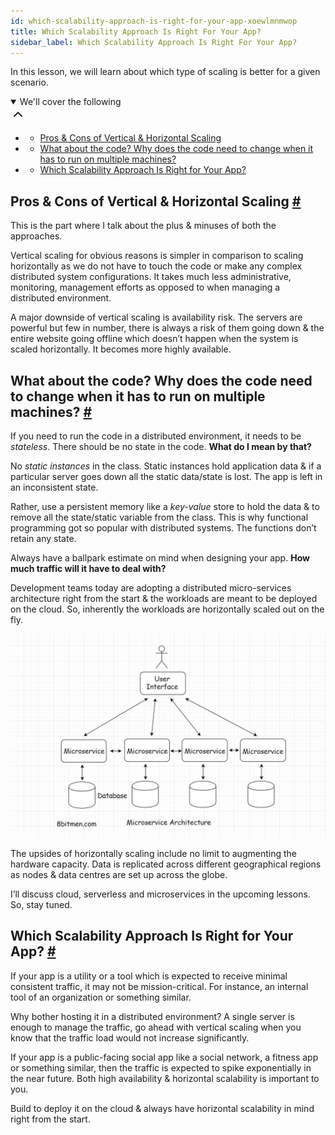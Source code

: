 ```yaml
---
id: which-scalability-approach-is-right-for-your-app-xoewlmnmwop
title: Which Scalability Approach Is Right For Your App?
sidebar_label: Which Scalability Approach Is Right For Your App?
---
```


<div class="PageSummary__TopLeft-sc-19qsvz4-36 fwauBw"><p class="PageSummary__Description-sc-19qsvz4-13 cPWwbw">In this lesson, we will learn about which type of scaling is better for a given scenario.</p><div class="PageSummary__Toc-sc-19qsvz4-39 gUDsJM"><details open="" class="styles__PageTOCStyled-rf9d2l-0 jgnDfg"><summary role="button" tabindex="0" class="styles__HeadingWrap-rf9d2l-1 jpKLlP">We'll cover the following<div rotate="0" color="black" size="24" display="inline-flex" name="icon-button" class="styles__IconButton-sc-12pjl04-0 bLjBRS"><svg xmlns="http://www.w3.org/2000/svg" width="24" height="24" viewBox="0 0 24 24" fill="none" stroke="currentColor" stroke-width="2" stroke-linecap="round" stroke-linejoin="round"><polyline points="18 15 12 9 6 15"></polyline></svg></div></summary><div class="markdown-container-div"><div class="markdownViewer Markdown__Viewer-sc-7qtuee-1 dZltoR" role="none"><ul>
<li>
<ul>
<li><a href="#pros-cons-of-vertical-horizontal-scaling">Pros &amp; Cons of Vertical &amp; Horizontal Scaling</a></li>
</ul>
</li>
<li>
<ul>
<li><a href="#what-about-the-code-why-does-the-code-need-to-change-when-it-has-to-run-on-multiple-machines">What about the code? Why does the code need to change when it has to run on multiple machines?</a></li>
</ul>
</li>
<li>
<ul>
<li><a href="#which-scalability-approach-is-right-for-your-app">Which Scalability Approach Is Right for Your App?</a></li>
</ul>
</li>
</ul>
</div></div></details></div></div><div class="styles__ViewerComponentViewStyled-sc-1xosrua-0 cvzEyH"><div><div><div><div><div class=""><div class=""><div class="markdown-container-div"><div class="markdownViewer Markdown__Viewer-sc-7qtuee-1 zJKNA" role="none"><h2 id="pros-cons-of-vertical-horizontal-scaling" data-id="8f7d00bb20abbb38334423dacdc57de1">Pros &amp; Cons of Vertical &amp; Horizontal Scaling <a class="markdownIt-Anchor" href="#pros-cons-of-vertical-horizontal-scaling"><span class="anchor-link">#</span></a></h2>
<p data-id="525350b93f80581e6dc24c8741e28487">This is the part where I talk about the plus &amp; minuses of both the approaches.</p>
<p data-id="d3094482dacdb5ebde04c329baf49a31">Vertical scaling for obvious reasons is simpler in comparison to scaling horizontally as we do not have to touch the code or make any complex distributed system configurations. It takes much less administrative, monitoring, management efforts as opposed to when managing a distributed environment.</p>
<p data-id="dd9b347f57b5fa9d593c87f3a08751f9">A major downside of vertical scaling is availability risk. The servers are powerful but few in number, there is always a risk of them going down &amp; the entire website going offline which doesn’t happen when the system is scaled horizontally. It becomes more highly available.</p>
</div></div></div></div></div></div></div></div></div><div class="styles__ViewerComponentViewStyled-sc-1xosrua-0 cvzEyH"><div><div><div><div><div class=""><div class=""><div class="markdown-container-div"><div class="markdownViewer Markdown__Viewer-sc-7qtuee-1 zJKNA" role="none"><h2 id="what-about-the-code-why-does-the-code-need-to-change-when-it-has-to-run-on-multiple-machines" data-id="eb895a4fa811d22eb40f70e68395ba4a">What about the code? Why does the code need to change when it has to run on multiple machines? <a class="markdownIt-Anchor" href="#what-about-the-code-why-does-the-code-need-to-change-when-it-has-to-run-on-multiple-machines"><span class="anchor-link">#</span></a></h2>
<p data-id="334ddcf8ae231bab007e9e8ba88a7e5f">If you need to run the code in a distributed environment, it needs to be <em>stateless</em>. There should be no state in the code. <strong>What do I mean by that?</strong></p>
<p data-id="37058960ce79eb0223c8bf36a4401f3d">No <em>static instances</em> in the class. Static instances hold application data &amp; if a particular server goes down all the static data/state is lost. The app is left in an inconsistent state.</p>
<p data-id="0fac4d8a6c37da0c56b3037b288e7150">Rather, use a persistent memory like a <em>key-value</em> store to hold the data &amp; to remove all the state/static variable from the class. This is why functional programming got so popular with distributed systems. The functions don’t retain any state.</p>
<p data-id="d400915ee3df69ec21c2cd28d271aa7d">Always have a ballpark estimate on mind when designing your app. <strong>How much traffic will it have to deal with?</strong></p>
<p data-id="1e6b538c22260003b9edd0e699ec819e">Development teams today are adopting a distributed micro-services architecture right from the start &amp; the workloads are meant to be deployed on the cloud. So, inherently the workloads are horizontally scaled out on the fly.</p>
<p data-id="d41d8cd98f00b204e9800998ecf8427e"><img src="assets/api_collection_6064040858091520_6411938009448448_page_6582657154547712_image_6728318856462336.jpeg" alt=""></p>
<p data-id="fc110dc036622f395e003bd128986668">The upsides of horizontally scaling include no limit to augmenting the hardware capacity. Data is replicated across different geographical regions as nodes &amp; data centres are set up across the globe.</p>
<p data-id="86df362bf2dd37569c43a71dc8145317">I’ll discuss cloud, serverless and microservices in the upcoming lessons. So, stay tuned.</p>
</div></div></div></div></div></div></div></div></div><div class="styles__ViewerComponentViewStyled-sc-1xosrua-0 cvzEyH"><div><div><div><div><div class=""><div class=""><div class="markdown-container-div"><div class="markdownViewer Markdown__Viewer-sc-7qtuee-1 zJKNA" role="none"><h2 id="which-scalability-approach-is-right-for-your-app" data-id="526eda47a9b81a41f10cd4b2ece480c3">Which Scalability Approach Is Right for Your App? <a class="markdownIt-Anchor" href="#which-scalability-approach-is-right-for-your-app"><span class="anchor-link">#</span></a></h2>
<p data-id="e8db1a94fc0adaac17b2789a51c48b97">If your app is a utility or a tool which is expected to receive minimal consistent traffic, it may not be mission-critical. For instance, an internal tool of an organization or something similar.</p>
<p data-id="3a9d5ef24bb210d87c9ab48adfcfa211">Why bother hosting it in a distributed environment? A single server is enough to manage the traffic, go ahead with vertical scaling when you know that the traffic load would not increase significantly.</p>
<p data-id="60fa643e7d1ece593ef0cc56991033ed">If your app is a public-facing social app like a social network, a fitness app or something similar, then the traffic is expected to spike exponentially in the near future. Both high availability &amp; horizontal scalability is important to you.</p>
<p data-id="4f183e9bee1dfcc590813d62b488d0c9">Build to deploy it on the cloud &amp; always have horizontal scalability in mind right from the start.</p>
</div></div></div></div></div></div></div></div></div>